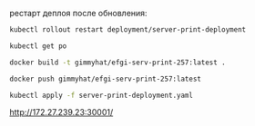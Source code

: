 рестарт деплоя после обновления:

```sh
kubectl rollout restart deployment/server-print-deployment
```
```sh
kubectl get po
```
```sh
docker build -t gimmyhat/efgi-serv-print-257:latest .
```
```sh
docker push gimmyhat/efgi-serv-print-257:latest
```
```sh
kubectl apply -f server-print-deployment.yaml
```

http://172.27.239.23:30001/